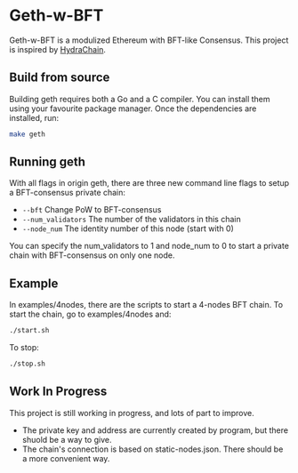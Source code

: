 # Geth-w-BFT

Geth-w-BFT is a modulized Ethereum with BFT-like Consensus. This project is inspired by [HydraChain](https://github.com/HydraChain/hydrachain).

## Build from source

Building geth requires both a Go and a C compiler. You can install them using your favourite package manager. Once the dependencies are installed, run:

```sh
make geth
```
## Running geth

With all flags in origin geth, there are three new command line flags to setup a BFT-consensus private chain:


  * `--bft` Change PoW to BFT-consensus
  * `--num_validators` The number of the validators in this chain
  * `--node_num` The identity number of this node (start with 0)

You can specify the num_validators to 1 and node_num to 0 to start a private chain with BFT-consensus on only one node.

## Example

In examples/4nodes, there are the scripts to start a 4-nodes BFT chain. To start the chain, go to examples/4nodes and:

```sh
./start.sh
```

To stop:

```sh
./stop.sh
```

## Work In Progress

This project is still working in progress, and lots of part to improve.

  * The private key and address are currently created by program, but there shuold be a way to give.   
  * The chain's connection is based on static-nodes.json. There should be a more convenient way.
